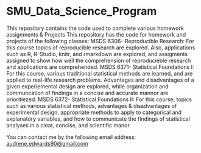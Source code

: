 # SMU_Data_Science_Program
This repository contains the code used to complete various homework assignments &amp; Projects
This repository has the code for homework and projects of the following classes: 
MSDS 6306- Reproducible Research: For this course topics of reproducible research are explored. Also, applications such as R, R-Studio, knitr, and rmarkdown are explored, and assigments assigned to show how well the comprehension of reproducieble research and applications are comprehended.
MSDS 6371- Statistical Foundations I: For this course, various traditional statistical methods are learned, and are applied to real-life research problems. Advantages and disadvantages of a given experiemental design are explored, while organization and communcation of findings in a concise and accurate mannor are prioritiezed. 
MSDS 6372- Statistical Foundations II: For this course, topics such as various statistical methods, advantages & disadvantages of experimental design, appropriate methods to apply to categorical and explanatory variables, and how to communicate the findings of statistical analyses in a clear, concise, and scientific manor. 

You can contact me by the following email address: audrene.edwards90@gmail.com
